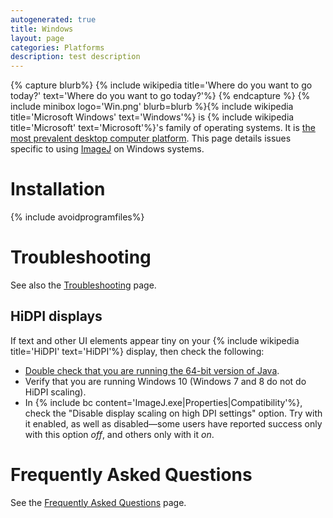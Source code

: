```yaml
---
autogenerated: true
title: Windows
layout: page
categories: Platforms
description: test description
---
```




{% capture blurb%}
{% include wikipedia title='Where do you want to go today?' text='Where do you want to go today?'%}
{% endcapture %}
{% include minibox logo='Win.png' blurb=blurb %}{% include wikipedia title='Microsoft Windows' text='Windows'%} is {% include wikipedia title='Microsoft' text='Microsoft'%}'s family of operating systems. It is [the most prevalent desktop computer platform](https://www.netmarketshare.com/operating-system-market-share.aspx). This page details issues specific to using [ImageJ](ImageJ) on Windows systems.




Installation
============

{% include avoidprogramfiles%}


Troubleshooting
===============

See also the [Troubleshooting](Troubleshooting) page.

HiDPI displays
--------------

If text and other UI elements appear tiny on your {% include wikipedia title='HiDPI' text='HiDPI'%} display, then check the following:

-   [Double check that you are running the 64-bit version of Java](Troubleshooting#Checking_the_Java_version).
-   Verify that you are running Windows 10 (Windows 7 and 8 do not do HiDPI scaling).
-   In {% include bc content='ImageJ.exe|Properties|Compatibility'%}, check the "Disable display scaling on high DPI settings" option. Try with it enabled, as well as disabled—some users have reported success only with this option *off*, and others only with it *on*.

Frequently Asked Questions
==========================

See the [Frequently Asked Questions](Frequently_Asked_Questions) page.


